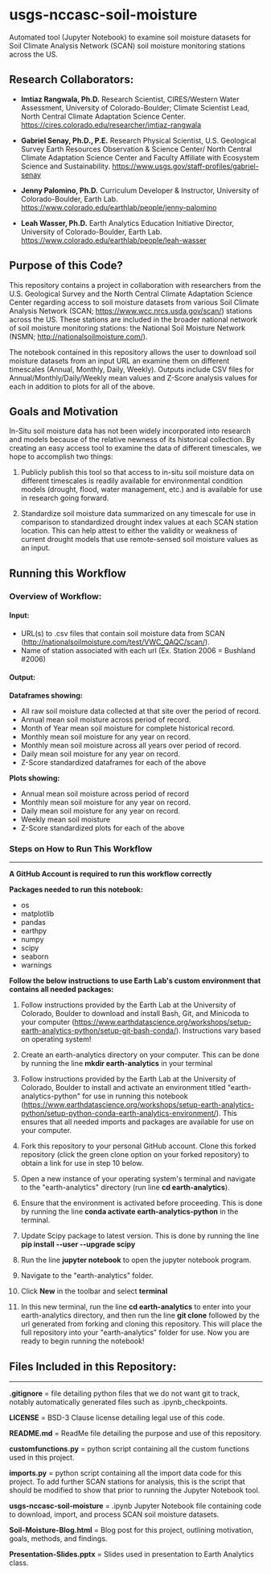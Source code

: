 # usgs-nccasc-soil-moisture
Automated tool (Jupyter Notebook) to examine soil moisture datasets for Soil Climate Analysis Network (SCAN) soil moisture monitoring stations across the US.

## Research Collaborators:
* **Imtiaz Rangwala, Ph.D.** Research Scientist, CIRES/Western Water Assessment, University of Colorado-Boulder; Climate Scientist Lead, North Central Climate Adaptation Science Center.  https://cires.colorado.edu/researcher/imtiaz-rangwala

* **Gabriel Senay, Ph.D., P.E.** Research Physical Scientist, U.S. Geological Survey Earth Resources Observation & Science Center/ North Central Climate Adaptation Science Center and Faculty Affiliate with Ecosystem Science and Sustainability.  https://www.usgs.gov/staff-profiles/gabriel-senay

* **Jenny Palomino, Ph.D.** Curriculum Developer & Instructor, University of Colorado-Boulder, Earth Lab. https://www.colorado.edu/earthlab/people/jenny-palomino

* **Leah Wasser, Ph.D.** Earth Analytics Education Initiative Director, University of Colorado-Boulder, Earth Lab. https://www.colorado.edu/earthlab/people/leah-wasser

## Purpose of this Code?
This repository contains a project in collaboration with researchers from the U.S. Geological Survey and the North Central Climate Adaptation Science Center regarding access to soil moisture datasets from various Soil Climate Analysis Network (SCAN; https://www.wcc.nrcs.usda.gov/scan/) stations across the US.  These stations are included in the broader national network of soil moisture monitoring stations: the National Soil Moisture Network (NSMN; http://nationalsoilmoisture.com/).

The notebook contained in this repository allows the user to download soil moisture datasets from an input URL an examine them on different timescales (Annual, Monthly, Daily, Weekly).  Outputs include CSV files for Annual/Monthly/Daily/Weekly mean values and Z-Score analysis values for each in addition to plots for all of the above.

## Goals and Motivation
In-Situ soil moisture data has not been widely incorporated into research and models because of the relative newness of its historical collection.  By creating an easy access tool to examine the data of different timescales, we hope to accomplish two things:

1) Publicly publish this tool so that access to in-situ soil moisture data on different timescales is readily available for environmental condition models (drought, flood, water management, etc.) and is available for use in research going forward.

2) Standardize soil moisture data summarized on any timescale for use in comparison to standardized drought index values at each SCAN station location.  This can help attest to either the validity or weakness of current drought models that use remote-sensed soil moisture values as an input.

## Running this Workflow

### Overview of Workflow:
#### Input: 
* URL(s) to .csv files that contain soil moisture data from SCAN (http://nationalsoilmoisture.com/test/VWC_QAQC/scan/).
* Name of station associated with each url (Ex. Station 2006 = Bushland #2006)

#### Output:
**Dataframes showing:**
* All raw soil moisture data collected at that site over the period of record.
* Annual mean soil moisture across period of record.
* Month of Year mean soil moisture for complete historical record.
* Monthly mean soil moisture for any year on record.
* Monthly mean soil moisture across all years over period of record.
* Daily mean soil moisture for any year on record.
* Z-Score standardized dataframes for each of the above

**Plots showing:**
* Annual mean soil moisture across period of record
* Monthly mean soil moisture for any year on record.
* Daily mean soil moisture for any year on record.
* Weekly mean soil moisture
* Z-Score standardized plots for each of the above

### Steps on How to Run This Workflow
___
**A GitHub Account is required to run this workflow correctly**

**Packages needed to run this notebook:**
* os
* matplotlib
* pandas
* earthpy
* numpy
* scipy
* seaborn
* warnings

**Follow the below instructions to use Earth Lab's custom environment that contains all needed packages:**

1. Follow instructions provided by the Earth Lab at the University of Colorado, Boulder to download and install Bash, Git, and Minicoda to your computer (https://www.earthdatascience.org/workshops/setup-earth-analytics-python/setup-git-bash-conda/).  Instructions vary based on operating system!

2. Create an earth-analytics directory on your computer.  This can be done by running the line **mkdir earth-analytics** in your terminal

3. Follow instructions provided by the Earth Lab at the University of Colorado, Boulder to install and activate an environment titled "earth-analytics-python" for use in running this notebook (https://www.earthdatascience.org/workshops/setup-earth-analytics-python/setup-python-conda-earth-analytics-environment/).  This ensures that all needed imports and packages are available for use on your computer.

4. Fork this repository to your personal GitHub account.  Clone this forked repository (click the green clone option on your forked repository) to obtain a link for use in step 10 below.

8. Open a new instance of your operating system's terminal and navigate to the "earth-analytics" directory (run line **cd earth-analytics**).

5. Ensure that the environment is activated before proceeding.  This is done by running the line **conda activate earth-analytics-python** in the terminal.

6. Update Scipy package to latest version.  This is done by running the line **pip install --user --upgrade scipy**

7. Run the line **jupyter notebook** to open the jupyter notebook program.

8. Navigate to the "earth-analytics" folder.

9. Click **New** in the toolbar and select **terminal**

10. In this new terminal, run the line **cd earth-analytics** to enter into your earth-analytics directory, and then run the line **git clone** followed by the url generated from forking and cloning this repository.  This will place the full repository into your "earth-analytics" folder for use.  Now you are ready to begin running the notebook!

## Files Included in this Repository:
___
**.gitignore** = file detailing python files that we do not want git to track, notably automatically generated files such as .ipynb_checkpoints.

**LICENSE** = BSD-3 Clause license detailing legal use of this code.

**README.md** = ReadMe file detailing the purpose and use of this repository.

**customfunctions.py** = python script containing all the custom functions used in this project.

**imports.py** = python script containing all the import data code for this project.  To add further SCAN stations for analysis, this is the script that should be modified to show that prior to running the Jupyter Notebook tool.

**usgs-nccasc-soil-moisture** = .ipynb Jupyter Notebook file containing code to download, import, and process SCAN soil moisture datasets.

**Soil-Moisture-Blog.html** = Blog post for this project, outlining motivation, goals, methods, and findings.

**Presentation-Slides.pptx** = Slides used in presentation to Earth Analytics class.
